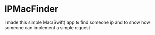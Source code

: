 # IPMacFinder
I made this simple Mac(Swift) app to find someone ip and to show how someone can implement a simple request
